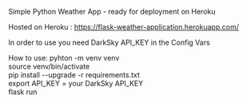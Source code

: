 Simple Python Weather App - ready for deployment on Heroku 

Hosted on Heroku : https://flask-weather-application.herokuapp.com/ 

In order to use you need DarkSky API_KEY in the Config Vars

How to use: 
pyhton -m venv venv \
source venv/bin/activate \
pip install --upgrade -r requirements.txt \
export API_KEY = your DarkSky API_KEY \
flask run 
